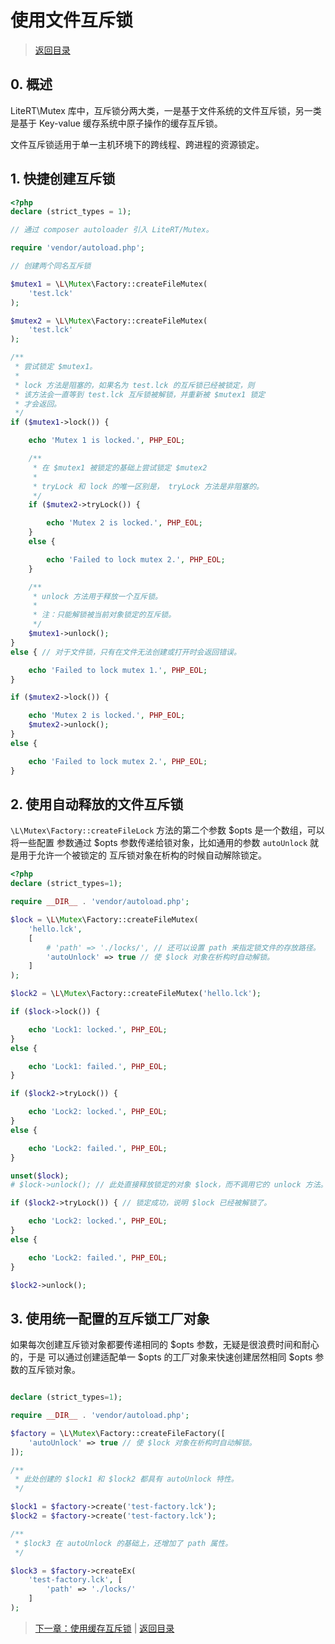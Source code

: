 # 使用文件互斥锁

> [返回目录](./index.md)

## 0. 概述

LiteRT\Mutex 库中，互斥锁分两大类，一是基于文件系统的文件互斥锁，另一类是基于
Key-value 缓存系统中原子操作的缓存互斥锁。

文件互斥锁适用于单一主机环境下的跨线程、跨进程的资源锁定。

## 1. 快捷创建互斥锁

```php
<?php
declare (strict_types = 1);

// 通过 composer autoloader 引入 LiteRT/Mutex。

require 'vendor/autoload.php';

// 创建两个同名互斥锁

$mutex1 = \L\Mutex\Factory::createFileMutex(
    'test.lck'
);

$mutex2 = \L\Mutex\Factory::createFileMutex(
    'test.lck'
);

/**
 * 尝试锁定 $mutex1。
 *
 * lock 方法是阻塞的，如果名为 test.lck 的互斥锁已经被锁定，则
 * 该方法会一直等到 test.lck 互斥锁被解锁，并重新被 $mutex1 锁定
 * 才会返回。
 */
if ($mutex1->lock()) {

    echo 'Mutex 1 is locked.', PHP_EOL;

    /**
     * 在 $mutex1 被锁定的基础上尝试锁定 $mutex2
     *
     * tryLock 和 lock 的唯一区别是， tryLock 方法是非阻塞的。
     */
    if ($mutex2->tryLock()) {

        echo 'Mutex 2 is locked.', PHP_EOL;
    }
    else {

        echo 'Failed to lock mutex 2.', PHP_EOL;
    }

    /**
     * unlock 方法用于释放一个互斥锁。
     *
     * 注：只能解锁被当前对象锁定的互斥锁。
     */
    $mutex1->unlock();
}
else { // 对于文件锁，只有在文件无法创建或打开时会返回错误。

    echo 'Failed to lock mutex 1.', PHP_EOL;
}

if ($mutex2->lock()) {

    echo 'Mutex 2 is locked.', PHP_EOL;
    $mutex2->unlock();
}
else {

    echo 'Failed to lock mutex 2.', PHP_EOL;
}
```

## 2. 使用自动释放的文件互斥锁

`\L\Mutex\Factory::createFileLock` 方法的第二个参数 $opts 是一个数组，可以将一些配置
参数通过 $opts 参数传递给锁对象，比如通用的参数 `autoUnlock` 就是用于允许一个被锁定的
互斥锁对象在析构的时候自动解除锁定。

```php
<?php
declare (strict_types=1);

require __DIR__ . 'vendor/autoload.php';

$lock = \L\Mutex\Factory::createFileMutex(
    'hello.lck',
    [
        # 'path' => './locks/', // 还可以设置 path 来指定锁文件的存放路径。
        'autoUnlock' => true // 使 $lock 对象在析构时自动解锁。
    ]
);

$lock2 = \L\Mutex\Factory::createFileMutex('hello.lck');

if ($lock->lock()) {

    echo 'Lock1: locked.', PHP_EOL;
}
else {

    echo 'Lock1: failed.', PHP_EOL;
}

if ($lock2->tryLock()) {

    echo 'Lock2: locked.', PHP_EOL;
}
else {

    echo 'Lock2: failed.', PHP_EOL;
}

unset($lock);
# $lock->unlock(); // 此处直接释放锁定的对象 $lock，而不调用它的 unlock 方法。

if ($lock2->tryLock()) { // 锁定成功，说明 $lock 已经被解锁了。

    echo 'Lock2: locked.', PHP_EOL;
}
else {

    echo 'Lock2: failed.', PHP_EOL;
}

$lock2->unlock();

```

## 3. 使用统一配置的互斥锁工厂对象

如果每次创建互斥锁对象都要传递相同的 $opts 参数，无疑是很浪费时间和耐心的，于是
可以通过创建适配单一 $opts 的工厂对象来快速创建居然相同 $opts 参数的互斥锁对象。

```php

declare (strict_types=1);

require __DIR__ . 'vendor/autoload.php';

$factory = \L\Mutex\Factory::createFileFactory([
    'autoUnlock' => true // 使 $lock 对象在析构时自动解锁。
]);

/**
 * 此处创建的 $lock1 和 $lock2 都具有 autoUnlock 特性。
 */

$lock1 = $factory->create('test-factory.lck');
$lock2 = $factory->create('test-factory.lck');

/**
 * $lock3 在 autoUnlock 的基础上，还增加了 path 属性。
 */

$lock3 = $factory->createEx(
    'test-factory.lck', [
        'path' => './locks/'
    ]
);
```

> [下一章：使用缓存互斥锁](./02-use-cache-mutex.md) | [返回目录](./index.md)
